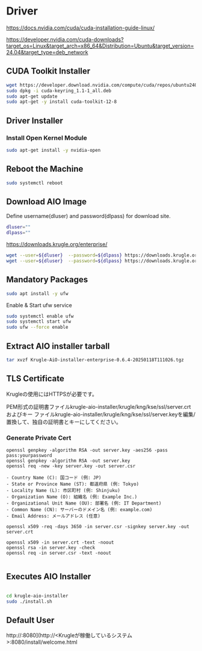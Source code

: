 
# Driver

https://docs.nvidia.com/cuda/cuda-installation-guide-linux/

https://developer.nvidia.com/cuda-downloads?target_os=Linux&target_arch=x86_64&Distribution=Ubuntu&target_version=24.04&target_type=deb_network



## CUDA Toolkit Installer
```bash
wget https://developer.download.nvidia.com/compute/cuda/repos/ubuntu2404/x86_64/cuda-keyring_1.1-1_all.deb
sudo dpkg -i cuda-keyring_1.1-1_all.deb
sudo apt-get update
sudo apt-get -y install cuda-toolkit-12-8

```
##  Driver Installer

### Install Open Kernel Module
```bash
sudo apt-get install -y nvidia-open
```


## Reboot the Machine

```bash
sudo systemctl reboot
```

## Download AIO Image

Define username(dluser) and password(dlpass) for download site.

```bash
dluser=""
dlpass=""
```



https://downloads.krugle.org/enterprise/

```bash
wget --user=${dluser}  --password=${dlpass} https://downloads.krugle.org/enterprise/Krugle-AiO-installer-enterprise-0.6.4-20250118T111026.tgz
wget --user=${dluser}  --password=${dlpass} https://downloads.krugle.org/enterprise/Krugle-AiO-installer-enterprise-0.6.4-20250118T111026.tgz.md5sum.txt
```

## Mandatory Packages
```bash
sudo apt install -y ufw
```

Enable & Start ufw service
```bash
sudo systemctl enable ufw
sudo systemctl start ufw
sudo ufw --force enable
```

## Extract AIO installer tarball
```bash
tar xvzf Krugle-AiO-installer-enterprise-0.6.4-20250118T111026.tgz
```

## TLS Certificate 

Krugleの使用にはHTTPSが必要です。

PEM形式の証明書ファイルkrugle-aio-installer/krugle/kng/kse/ssl/server.crtおよびキー ファイルkrugle-aio-installer/krugle/kng/kse/ssl/server.keyを編集/置換して、独自の証明書とキーにしてください。

### Generate Private Cert

```
openssl genpkey -algorithm RSA -out server.key -aes256 -pass pass:yourpassword
openssl genpkey -algorithm RSA -out server.key
openssl req -new -key server.key -out server.csr

- Country Name (C): 国コード (例: JP)
- State or Province Name (ST): 都道府県 (例: Tokyo)
- Locality Name (L): 市区町村 (例: Shinjuku)
- Organization Name (O): 組織名 (例: Example Inc.)
- Organizational Unit Name (OU): 部署名 (例: IT Department)
- Common Name (CN): サーバーのドメイン名 (例: example.com)
- Email Address: メールアドレス (任意)

openssl x509 -req -days 3650 -in server.csr -signkey server.key -out server.crt

openssl x509 -in server.crt -text -noout
openssl rsa -in server.key -check
openssl req -in server.csr -text -noout


```

## Executes AIO Installer

```bash

cd krugle-aio-installer
sudo ./install.sh

```

## Default User
http://<ip>:8080](http://<Krugleが稼働しているシステム>:8080/install/welcome.html


